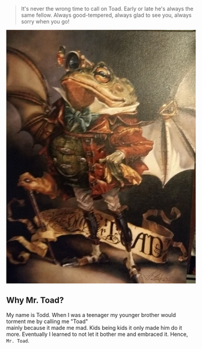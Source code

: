 
> It's never the wrong time to call on Toad. Early or late he's always the same fellow. Always good-tempered, always glad to see you, always sorry when you go!

![Mr Toad](images/mrtoad.jpg)



## Why Mr. Toad?

My name is Todd.  When I was a teenager my younger brother would torment me by calling me "Toad"  
mainly because it made me mad.  Kids being kids it only made him do it more.  Eventually I learned to not let it 
bother me and embraced it.  Hence, `Mr. Toad`.

